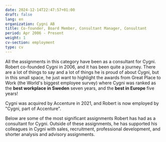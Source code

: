 ```yaml
---
date: 2024-12-14T22:47:57+01:00
draft: false
lang: en
organization: Cygni AB
title: Co-founder, Board Member, Consultant Manager, Consultant
period: Apr 2006 - Present
weight: 1
cv-section: employment
type: cv
---
```


All the assignments in this category have been as a consultant for Cygni. Robert co-founded Cygni in 2006, and it has been quite a journey. There are a lot of things to say and a lot of things he is proud of about Cygni, but in this small space, he just want to highlight the awards from Great Place to Work (the World's biggest employee survey) where Cygni was ranked as the **best workplace in Sweden** seven years, and the **best in Europe** five years!

Cygni was acquired by Accenture in 2021, and Robert is now employed by "Cygni, part of Accenture".

Below are some of the most significant assignments Robert has had as a consultant for Cygni. Outside of these assignments, he has supported his colleagues in Cygni with sales, recruitment, professional development, and shorter analysis and advisory assignments.

